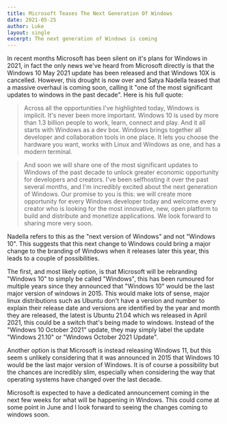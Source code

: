 ```yaml
---
title: Microsoft Teases The Next Generation Of Windows
date: 2021-05-25
author: Luke
layout: single
excerpt: The next generation of Windows is coming
---
```


In recent months Microsoft has been silent on it's plans for Windows in 2021, in fact the only news we've heard from Microsoft directly is that the Windows 10 May 2021 update has been released and that Windows 10X is cancelled. However, this drought is now over and Satya Nadella teased that a massive overhaul is coming soon, calling it "one of the most significant updates to windows in the past decade". Here is his full quote:


> Across all the opportunities I've highlighted today, Windows is implicit. It's never been more important. Windows 10 is used by more than 1.3 billion people to work, learn, connect and play. And it all starts with Windows as a dev box. Windows brings together all developer and collaboration tools in one place. It lets you choose the hardware you want, works with Linux and Windows as one, and has a modern terminal.

> And soon we will share one of the most significant updates to Windows of the past decade to unlock greater economic opportunity for developers and creators. I've been selfhosting it over the past several months, and I'm incredibly excited about the next generation of Windows. Our promise to you is this: we will create more opportunity for every Windows developer today and welcome every creator who is looking for the most innovative, new, open platform to build and distribute and monetize applications. We look forward to sharing more very soon.

Nadella refers to this as the "next version of Windows" and not "Windows 10". This suggests that this next change to Windows could bring a major change to the branding of Windows when it releases later this year, this leads to a couple of possibilities.

The first, and most likely option, is that Microsoft will be rebranding "Windows 10" to simply be called "Windows", this has been rumoured for multiple years since they announced that "Windows 10" would be the last major version of windows in 2015. This would make lots of sense, major linux distributions such as Ubuntu don't have a version and number to explain their release date and versions are identified by the year and month they are released, the latest is Ubuntu 21.04 which ws released in April 2021, this could be a switch that's being made to windows. Instead of the "Windows 10 October 2021" update, they may simply label the update "Windows 21.10" or "Windows October 2021 Update".

Another option is that Microsoft is instead releasing Windows 11, but this seem s unlikely considering that it was announced in 2015 that Windows 10 would be the last major version of Windows. It is of course a possibility but the chances are incredibly slim, especially when considering the way that operating systems have changed over the last decade.

Microsoft is expected to have a dedicated announcement coming in the next few weeks for what will be happening in Windows. This could come at some point in June and I look forward to seeing the changes coming to windows soon.
